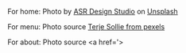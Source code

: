 For home: Photo by <a href="https://unsplash.com/@asrdesignstudio?utm_content=creditCopyText&utm_medium=referral&utm_source=unsplash">ASR Design Studio</a> on <a href="https://unsplash.com/photos/a-bar-with-chairs-and-a-bar-counter-jNWm4XNMFTc?utm_content=creditCopyText&utm_medium=referral&utm_source=unsplash">Unsplash</a>
  
For menu: Photo source <a href='https://www.pexels.com/photo/close-up-of-menu-313700/'>Terje Sollie from pexels</a>

For about: Photo source <a href='> </a>
